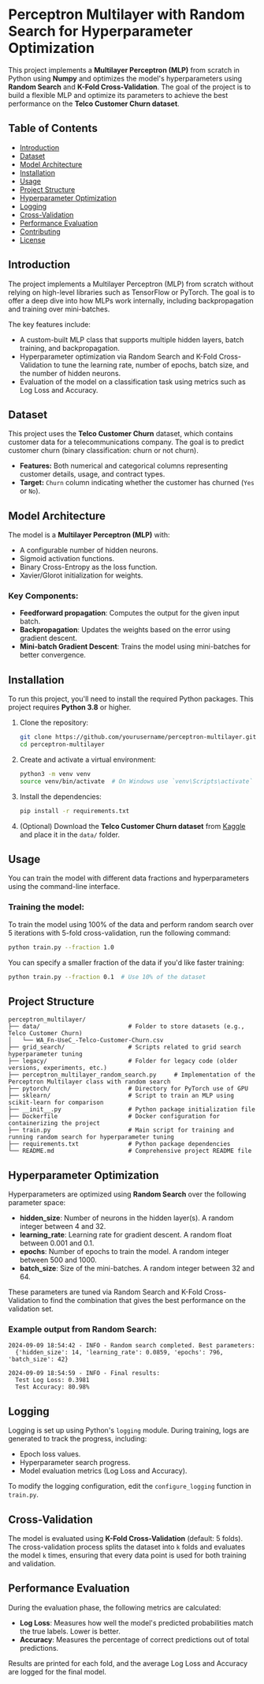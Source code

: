# Perceptron Multilayer with Random Search for Hyperparameter Optimization

This project implements a **Multilayer Perceptron (MLP)** from scratch in Python using **Numpy** and optimizes the model's hyperparameters using **Random Search** and **K-Fold Cross-Validation**. The goal of the project is to build a flexible MLP and optimize its parameters to achieve the best performance on the **Telco Customer Churn dataset**.

## Table of Contents
- [Introduction](#introduction)
- [Dataset](#dataset)
- [Model Architecture](#model-architecture)
- [Installation](#installation)
- [Usage](#usage)
- [Project Structure](#project-structure)
- [Hyperparameter Optimization](#hyperparameter-optimization)
- [Logging](#logging)
- [Cross-Validation](#cross-validation)
- [Performance Evaluation](#performance-evaluation)
- [Contributing](#contributing)
- [License](#license)

## Introduction
The project implements a Multilayer Perceptron (MLP) from scratch without relying on high-level libraries such as TensorFlow or PyTorch. The goal is to offer a deep dive into how MLPs work internally, including backpropagation and training over mini-batches.

The key features include:
- A custom-built MLP class that supports multiple hidden layers, batch training, and backpropagation.
- Hyperparameter optimization via Random Search and K-Fold Cross-Validation to tune the learning rate, number of epochs, batch size, and the number of hidden neurons.
- Evaluation of the model on a classification task using metrics such as Log Loss and Accuracy.

## Dataset
This project uses the **Telco Customer Churn** dataset, which contains customer data for a telecommunications company. The goal is to predict customer churn (binary classification: churn or not churn).

- **Features:** Both numerical and categorical columns representing customer details, usage, and contract types.
- **Target:** `Churn` column indicating whether the customer has churned (`Yes` or `No`).

## Model Architecture
The model is a **Multilayer Perceptron (MLP)** with:
- A configurable number of hidden neurons.
- Sigmoid activation functions.
- Binary Cross-Entropy as the loss function.
- Xavier/Glorot initialization for weights.

### Key Components:
- **Feedforward propagation**: Computes the output for the given input batch.
- **Backpropagation**: Updates the weights based on the error using gradient descent.
- **Mini-batch Gradient Descent**: Trains the model using mini-batches for better convergence.

## Installation
To run this project, you'll need to install the required Python packages. This project requires **Python 3.8** or higher.

1. Clone the repository:

    ```bash
    git clone https://github.com/yourusername/perceptron-multilayer.git
    cd perceptron-multilayer
    ```

2. Create and activate a virtual environment:

    ```bash
    python3 -m venv venv
    source venv/bin/activate  # On Windows use `venv\Scripts\activate`
    ```

3. Install the dependencies:

    ```bash
    pip install -r requirements.txt
    ```

4. (Optional) Download the **Telco Customer Churn dataset** from [Kaggle](https://www.kaggle.com/blastchar/telco-customer-churn) and place it in the `data/` folder.

## Usage

You can train the model with different data fractions and hyperparameters using the command-line interface.

### Training the model:

To train the model using 100% of the data and perform random search over 5 iterations with 5-fold cross-validation, run the following command:

```bash
python train.py --fraction 1.0
```

You can specify a smaller fraction of the data if you'd like faster training:

```bash
python train.py --fraction 0.1  # Use 10% of the dataset
```

## Project Structure
```
perceptron_multilayer/
├── data/                         # Folder to store datasets (e.g., Telco Customer Churn)
│   └── WA_Fn-UseC_-Telco-Customer-Churn.csv   
├── grid_search/                  # Scripts related to grid search hyperparameter tuning
├── legacy/                       # Folder for legacy code (older versions, experiments, etc.)
├── perceptron_multilayer_random_search.py     # Implementation of the Perceptron Multilayer class with random search
├── pytorch/                      # Directory for PyTorch use of GPU
├── sklearn/                      # Script to train an MLP using scikit-learn for comparison
├── __init__.py                   # Python package initialization file
├── Dockerfile                    # Docker configuration for containerizing the project
├── train.py                      # Main script for training and running random search for hyperparameter tuning
├── requirements.txt              # Python package dependencies
└── README.md                     # Comprehensive project README file
```

## Hyperparameter Optimization
Hyperparameters are optimized using **Random Search** over the following parameter space:

- **hidden_size**: Number of neurons in the hidden layer(s). A random integer between 4 and 32.
- **learning_rate**: Learning rate for gradient descent. A random float between 0.001 and 0.1.
- **epochs**: Number of epochs to train the model. A random integer between 500 and 1000.
- **batch_size**: Size of the mini-batches. A random integer between 32 and 64.

These parameters are tuned via Random Search and K-Fold Cross-Validation to find the combination that gives the best performance on the validation set.

### Example output from Random Search:

```
2024-09-09 18:54:42 - INFO - Random search completed. Best parameters:
  {'hidden_size': 14, 'learning_rate': 0.0859, 'epochs': 796, 'batch_size': 42}

2024-09-09 18:54:59 - INFO - Final results:
  Test Log Loss: 0.3981
  Test Accuracy: 80.98%
```

## Logging
Logging is set up using Python's `logging` module. During training, logs are generated to track the progress, including:

- Epoch loss values.
- Hyperparameter search progress.
- Model evaluation metrics (Log Loss and Accuracy).

To modify the logging configuration, edit the `configure_logging` function in `train.py`.

## Cross-Validation
The model is evaluated using **K-Fold Cross-Validation** (default: 5 folds). The cross-validation process splits the dataset into `k` folds and evaluates the model `k` times, ensuring that every data point is used for both training and validation.

## Performance Evaluation
During the evaluation phase, the following metrics are calculated:

- **Log Loss**: Measures how well the model's predicted probabilities match the true labels. Lower is better.
- **Accuracy**: Measures the percentage of correct predictions out of total predictions.

Results are printed for each fold, and the average Log Loss and Accuracy are logged for the final model.
